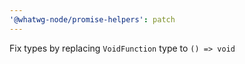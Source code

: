 ```yaml
---
'@whatwg-node/promise-helpers': patch
---
```


Fix types by replacing `VoidFunction` type to `() => void`
